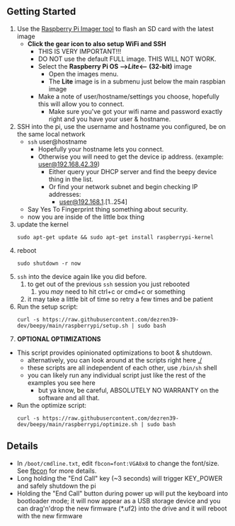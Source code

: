 ## Getting Started

1. Use the [Raspberry Pi Imager tool](https://www.raspberrypi.com/software/) to flash an SD card with the latest image
    - **Click the gear icon to also setup WiFi and SSH**
      - THIS IS VERY IMPORTANT!!!
      - DO NOT use the default FULL image. THIS WILL NOT WORK.
      - Select the __Raspberry Pi OS -->*Lite*<-- (32-bit)__ image
        - Open the images menu. 
        - The __Lite__ image is in a submenu just below the main raspbian image
      - Make a note of user/hostname/settings you choose, hopefully this will allow you to connect.
        - Make sure you've got your wifi name and password exactly right and you have your user & hostname. 
1. SSH into the pi, use the username and hostname you configured, be on the same local network
    - `ssh` user@hostname
      - Hopefully your hostname lets you connect.
      - Otherwise you will need to get the device ip address. (example: user@192.168.42.39)
        - Either query your DHCP server and find the beepy device thing in the list.
        - Or find your network subnet and begin checking IP addresses:
          - user@192.168.1.[1..254]
    - Say Yes To Fingerprint thing something about security.
    - now you are inside of the little box thing
1. update the kernel
    ```
    sudo apt-get update && sudo apt-get install raspberrypi-kernel
    ```
1. reboot
    ```
    sudo shutdown -r now
    ```
1. `ssh` into the device again like you did before.
   1. to get out of the previous `ssh` session you just rebooted
      1. you _may_ need to hit ctrl+c or cmd+c or something
   1. it may take a little bit of time so retry a few times and be patient 
1. Run the setup script:
    ```
    curl -s https://raw.githubusercontent.com/dezren39-dev/beepy/main/raspberrypi/setup.sh | sudo bash
    ```
1. **OPTIONAL OPTIMIZATIONS**
- This script provides opinionated optimizations to boot & shutdown.
  - alternatively, you can look around at the scripts right here [./](./)
  - these scripts are all independent of each other, use `/bin/sh` shell
  - you can likely run any individual script just like the rest of the examples you see here
    - but ya know, be careful, ABSOLUTELY NO WARRANTY on the software and all that. 
- Run the optimize script:
    ```
    curl -s https://raw.githubusercontent.com/dezren39-dev/beepy/main/raspberrypi/optimize.sh | sudo bash
    ```

## Details

- In ```/boot/cmdline.txt```, edit ```fbcon=font:VGA8x8``` to change the font/size. See [fbcon](https://www.kernel.org/doc/Documentation/fb/fbcon.txt) for more details. <!-- TODO: someone could make a script for this. -->
- Long holding the "End Call" key (~3 seconds) will trigger KEY_POWER and safely shutdown the pi
- Holding the "End Call" button during power up will put the keyboard into bootloader mode; it will now appear as a USB storage device and you can drag'n'drop the new firmware (\*.uf2) into the drive and it will reboot with the new firmware
